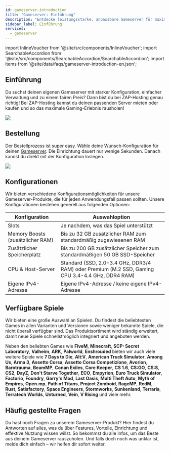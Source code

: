 ```yaml
---
id: gameserver-introduction
title: "Gameserver: Einführung"
description: "Entdecke leistungsstarke, anpassbare Gameserver für maximale Performance und einfache Verwaltung mit ZAP-Hosting → Jetzt mehr erfahren"
sidebar_label: Einführung
services:
  - gameserver
---
```


import InlineVoucher from '@site/src/components/InlineVoucher';
import SearchableAccordion from '@site/src/components/SearchableAccordion/SearchableAccordion';
import items from '@site/data/faqs/gameserver-introduction-en.json';

## Einführung

Du suchst deinen eigenen Gameserver mit starker Konfiguration, einfacher Verwaltung und zu einem fairen Preis? Dann bist du bei ZAP-Hosting genau richtig! Bei ZAP-Hosting kannst du deinen passenden Server mieten oder kaufen und so das maximale Gaming-Erlebnis rausholen!

![](https://screensaver01.zap-hosting.com/index.php/s/tnb5i2dSfTWTDxx/preview)

<InlineVoucher />

## Bestellung

Der Bestellprozess ist super easy. Wähle deine Wunsch-Konfiguration für deinen [Gameserver](https://zap-hosting.com/en/shop/product/cloud-gameserver/). Die Einrichtung dauert nur wenige Sekunden. Danach kannst du direkt mit der Konfiguration loslegen.

![](https://screensaver01.zap-hosting.com/index.php/s/KCPy4c5xQ9wSAma/preview)





## Konfigurationen

Wir bieten verschiedene Konfigurationsmöglichkeiten für unsere Gameserver-Produkte, die für jeden Anwendungsfall passen sollten. Unsere Konfigurationen bestehen generell aus folgenden Optionen:

| Konfiguration                  | Auswahloption |
| ----------------------------- | ------------- |
| Slots                         | Je nachdem, was das Spiel unterstützt |
| Memory Boosts (zusätzlicher RAM) | Bis zu 32 GB zusätzlicher RAM zum standardmäßig zugewiesenen RAM |
| Zusätzlicher Speicherplatz    | Bis zu 200 GB zusätzlicher Speicher zum standardmäßigen 50 GB SSD-Speicher |
| CPU & Host-Server             | Standard (SSD, 2.0-3.4 GHz, DDR3/4 RAM) oder Premium (M.2 SSD, Gaming CPU 3.4-4.4 GHz, DDR4 RAM) |
| Eigene IPv4-Adresse           | Eigene IPv4-Adresse / keine eigene IPv4-Adresse |



## Verfügbare Spiele

Wir bieten eine große Auswahl an Spielen. Du findest die beliebtesten Games in allen Varianten und Versionen sowie weniger bekannte Spiele, die nicht überall verfügbar sind. Das Produktsortiment wird ständig erweitert, damit neue Spiele schnellstmöglich integriert und angeboten werden.

Neben den beliebten Games wie **FiveM**, **Minecraft**, **SCP: Secret Laboratory**, **Valheim**, **ARK**,
**Palworld**, **Enshrouded** bieten wir auch viele weitere Spiele wie **7 Days to Die**, **Alt:V**, **American Truck Simulator**, **Among Us**, **Arma 3**, **Assetto Corsa**, **Assetto Corsa Competizione**, **Avorion**, **Barotrauma**, **BeamMP**, **Conan Exiles**, **Core Keeper**, **CS 1.6**, **CS:GO**, **CS:S**, **CS2**, **DayZ**, **Don't Starve Together**, **ECO**, **Empyrion**, **Euro Truck Simulator**, **Factorio**, **Foundry**, **Garry's Mod**, **Last Oasis**, **Multi Theft Auto**, **Myth of Empires**, **Open.mp**, **Path of Titans**, **Project Zomboid**, **RageMP**, **RedM**, **Rust**, **Satisfactory**, **Space Engineers**, **Stormworks**, **Sunkenland**, **Terraria**, **Terratech Worlds**, **Unturned**, **Vein**, **V Rising** und viele mehr.

## Häufig gestellte Fragen
Du hast noch Fragen zu unserem Gameserver-Produkt? Hier findest du Antworten auf alles, was du über Features, Vorteile, Einrichtung und effektive Nutzung wissen willst. So bekommst du alle Infos, um das Beste aus deinem Gameserver rauszuholen. Und falls doch noch was unklar ist, melde dich einfach – wir helfen dir sofort weiter.
<SearchableAccordion items={items} />


<InlineVoucher />